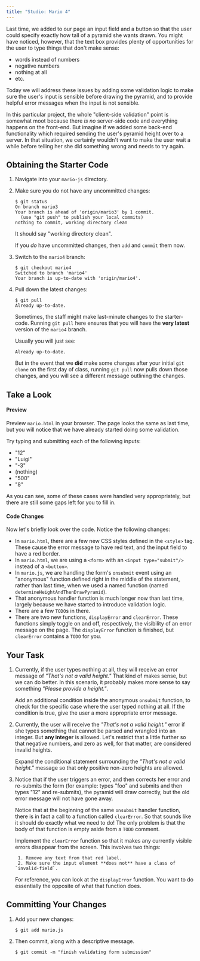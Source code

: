 ```yaml
---
title: "Studio: Mario 4"
---
```


Last time, we added to our page an input field and a button so that the user could specify exactly how tall of a pyramid she wants drawn. You might have noticed, however, that the text box provides plenty of opportunities for the user to type things that don't make sense:

- words instead of numbers
- negative numbers
- nothing at all
- etc.

Today we will address these issues by adding some validation logic to make sure the user's input is sensible before drawing the pyramid, and to provide helpful error messages when the input is not sensible.

In this particular project, the whole "client-side validation" point is somewhat moot because there *is no* server-side code and everything happens on the front-end. But imagine if we added some back-end functionality which required sending the user's pyramid height over to a server. In that situation, we certainly wouldn't want to make the user wait a while before telling her she did something wrong and needs to try again.

## Obtaining the Starter Code

1. Navigate into your `mario-js` directory.

2. Make sure you do not have any uncommitted changes:

    ```nohighlight
    $ git status
    On branch mario3
    Your branch is ahead of 'origin/mario3' by 1 commit.
      (use "git push" to publish your local commits)
    nothing to commit, working directory clean
    ```
    It should say "working directory clean".

    If you *do* have uncommitted changes, then `add` and `commit` them now.

3. Switch to the `mario4` branch:

    ```nohighlight
    $ git checkout mario4
    Switched to branch 'mario4'
    Your branch is up-to-date with 'origin/mario4'.
    ```

4. Pull down the latest changes:

    ```nohighlight
    $ git pull
    Already up-to-date.
    ```

    Sometimes, the staff might make last-minute changes to the starter-code. Running `git pull` here ensures that you will have the **very latest** version of the `mario4` branch.

    Usually you will just see:

    ```nohighlight
    Already up-to-date.
    ```

    But in the event that we **did** make some changes after your initial `git clone` on the first day of class, running `git pull` now pulls down those changes, and you will see a different message outlining the changes.


## Take a Look

#### Preview

Preview `mario.html` in your browser. The page looks the same as last time, but you will notice that we have already started doing some validation.

Try typing and submitting each of the following inputs:

- "12"
- "Luigi"
- "-3"
- (nothing)
- "500"
- "8"

As you can see, some of these cases were handled very appropriately, but there are still some gaps left for you to fill in.

#### Code Changes

Now let's briefly look over the code. Notice the following changes:

- In `mario.html`, there are a few new CSS styles defined in the `<style>` tag. These cause the error message to have red text, and the input field to have a red border.
- In `mario.html`, we are using a `<form>` with an `<input type="submit"/>` instead of a `<button>`.
- In `mario.js`, we are handling the form's `onsubmit` event using an "anonymous" function defined right in the middle of the statement, rather than last time, when we used a named function (named `determineHeightAndThenDrawPyramid`).
- That anonymous handler function is much longer now than last time, largely because we have started to introduce validation logic.
- There are a few `TODO`s in there.
- There are two new functions, `displayError` and `clearError`. These functions simply toggle on and off, respectively, the visibility of an error message on the page. The `displayError` function is finished, but `clearError` contains a `TODO` for you.

## Your Task

1. Currently, if the user types nothing at all, they will receive an error message of *"That's not a valid height."* That kind of makes sense, but we can do better. In this scenario, it probably makes more sense to say something *"Please provide a height."*.

    Add an additional condition inside the anonymous `onsubmit` function, to check for the specific case where the user typed nothing at all. If the condition is true, give the user a more appropriate error message.

2. Currently, the user will receive the *"That's not a valid height."* error if she types something that cannot be parsed and wrangled into an integer. But **any integer** is allowed. Let's restrict that a little further so that negative numbers, and zero as well, for that matter, are considered invalid heights.

    Expand the conditional statement surrounding the *"That's not a valid height."* message so that only positive non-zero heights are allowed.

3. Notice that if the user triggers an error, and then corrects her error and re-submits the form (for example: types "foo" and submits and then types "12" and re-submits), the pyramid will draw correctly, but the old error message will not have gone away.

    Notice that at the beginning of the same `onsubmit` handler function, there is in fact a call to a function called `clearError`. So that sounds like it should do exactly what we need to do! The only problem is that the body of that function is empty aside from a `TODO` comment.

    Implement the `clearError` function so that it makes any currently visible errors disappear from the screen. This involves two things:

        1. Remove any text from that red label.
        2. Make sure the input element **does not** have a class of `invalid-field`.

    For reference, you can look at the `displayError` function. You want to do essentially the opposite of what that function does.

## Committing Your Changes

1. Add your new changes:

    ```nohighlight
    $ git add mario.js
    ```

2. Then commit, along with a descriptive message.

    ```nohighlight
    $ git commit -m "finish validating form submission"
    ```
